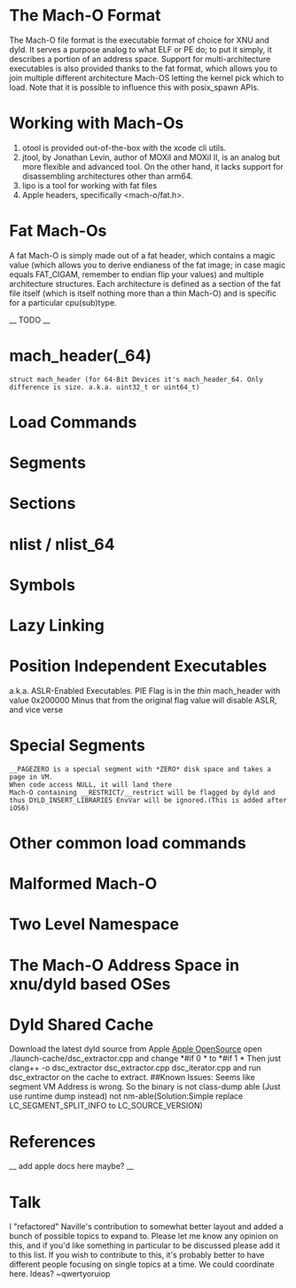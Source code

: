 # The Mach-O Format

The Mach-O file format is the executable format of choice for XNU and dyld. 
It serves a purpose analog to what ELF or PE do; to put it simply, it describes a portion of an address space.
Support for multi-architecture executables is also provided thanks to the fat format, which allows you to join multiple different architecture Mach-OS letting the kernel pick which to load. Note that it is possible to influence this with posix_spawn APIs.

# Working with Mach-Os

1. otool is provided out-of-the-box with the xcode cli utils.
2. jtool, by Jonathan Levin, author of MOXiI and MOXiI II, is an analog but more flexible and advanced tool. On the other hand, it lacks support for disassembling architectures other than arm64.
2. lipo is a tool for working with fat files
3. Apple headers, specifically <mach-o/fat.h>. 

# Fat Mach-Os

A fat Mach-O is simply made out of a fat header, which contains a magic value (which allows you to derive endianess of the fat image; in case magic equals FAT_CIGAM, remember to endian flip your values) and multiple architecture structures.
Each architecture is defined as a section of the fat file itself (which is itself nothing more than a thin Mach-O) and is specific for a particular cpu(sub)type. 


__ TODO __
# mach_header(_64)
	struct mach_header (for 64-Bit Devices it's mach_header_64. Only difference is size. a.k.a. uint32_t or uint64_t)
# Load Commands

# Segments

# Sections

# nlist / nlist_64

# Symbols

# Lazy Linking

# Position Independent Executables
 a.k.a. ASLR-Enabled Executables.
 PIE Flag is in the *thin* mach_header with value 0x200000 
 Minus that from the original flag value will disable ASLR, and vice verse

# Special Segments
	__PAGEZERO is a special segment with *ZERO* disk space and takes a page in VM.
	When code access NULL, it will land there
	Mach-O containing __RESTRICT/__restrict will be flagged by dyld and thus DYLD_INSERT_LIBRARIES EnvVar will be ignored.(This is added after iOS6)

# Other common load commands

# Malformed Mach-O

# Two Level Namespace

# The Mach-O Address Space in xnu/dyld based OSes

# Dyld Shared Cache
Download the latest dyld source from Apple [Apple OpenSource](http://opensource.apple.com/source/dyld/)
open ./launch-cache/dsc_extractor.cpp and change *\#if 0 * to *\#if 1 *
Then just clang++ -o dsc_extractor dsc_extractor.cpp dsc_iterator.cpp
and run dsc_extractor on the cache to extract.
##Known Issues:
  Seems like segment VM Address is wrong. So the binary is not class-dump able (Just use runtime dump instead)
  not nm-able(Solution:Simple replace LC_SEGMENT_SPLIT_INFO to  LC_SOURCE_VERSION)

# References
__ add apple docs here maybe? __

# Talk
I "refactored" Naville's contribution to somewhat better layout and added a bunch of possible topics to expand to. Please let me know any opinion on this, and if you'd like something in particular to be discussed please add it to this list. 
If you wish to contribute to this, it's probably better to have different people focusing on single topics at a time. We could coordinate here. Ideas? ~qwertyoruiop
